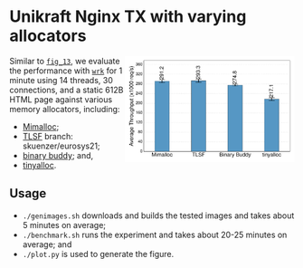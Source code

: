 # Unikraft Nginx TX with varying allocators

<img align="right" src="../../plots/fig_15_unikraft-nginx-throughput.svg" width="300" />

Similar to [`fig_13`](../fig_13_nginx-perf), we evaluate the performance with
[`wrk`](https://github.com/wg/wrk) for 1 minute using 14 threads, 30
connections, and a static 612B HTML page against various memory allocators,
including:

 * [Mimalloc](https://github.com/unikraft/lib-mimalloc);
 * [TLSF](https://github.com/skuenzer/lib-tlsf) branch: skuenzer/eurosys21;
 * [binary buddy](https://github.com/unikraft/unikraft/tree/staging/lib/ukallocbbuddy); and,
 * [tinyalloc](https://github.com/unikraft/lib-tinyalloc).

## Usage

 * `./genimages.sh` downloads and builds the tested images and takes about 5
   minutes on average;
 * `./benchmark.sh` runs the experiment and takes about 20-25 minutes on
   average; and
 * `./plot.py` is used to generate the figure.
